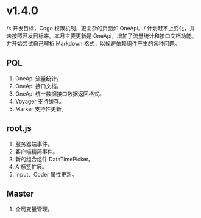 # v1.4.0

/s:开发目标，Cogo 权限机制，更复杂的页面如 OneApi。/ 计划赶不上变化，并未按照开发目标来。本月主要更新是 OneApi，增加了流量统计和接口文档功能。并开始尝试自己解析 Markdown 格式，以规避依赖组件产生的各种问题。

## PQL

1. OneApi 流量统计。
2. OneApi 接口文档。
3. OneApi 统一数据接口数据返回格式。
4. Voyager 支持缓存。
5. Marker 支持性更新。

## root.js

1. 服务器端事件。
2. 客户端精简事件。
3. 新的组合组件 DataTimePicker。
4. A 标签扩展。
5. Input、Coder 属性更新。

## Master

1. 全局变量管理。